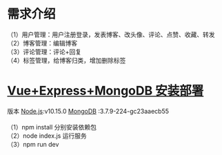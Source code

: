 # 需求介绍
（1）用户管理：用户注册登录，发表博客、改头像、评论、点赞、收藏、转发<br/>
（2）博客管理：编辑博客<br/>
（3）评论管理：评论+回复<br/>
（4）标签管理，给博客归类，增加删除标签

# <a href="https://blog.csdn.net/Carrie_zzz/article/details/91903438">Vue+Express+MongoDB 安装部署</a>
版本 <a href="https://nodejs.org" rel="nofollow">Node.js</a>:v10.15.0   <a href="https://www.mongodb.org" rel="nofollow">MongoDB</a> :3.7.9-224-gc23aaecb55 <br/>   
（1）npm install  分别安装依赖包<br/>
（2）node index.js  运行服务<br/>
（3）npm run dev


